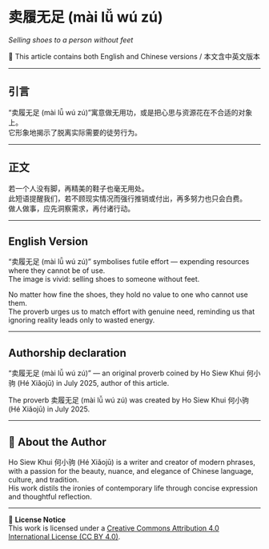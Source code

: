# 卖履无足 (mài lǚ wú zú)  
*Selling shoes to a person without feet*

📜 This article contains both English and Chinese versions / 本文含中英文版本  

---

## 引言
“卖履无足 (mài lǚ wú zú)”寓意做无用功，或是把心思与资源花在不合适的对象上。  
它形象地揭示了脱离实际需要的徒劳行为。  

---

## 正文
若一个人没有脚，再精美的鞋子也毫无用处。  
此短语提醒我们，若不顾现实情况而强行推销或付出，再多努力也只会白费。  
做人做事，应先洞察需求，再付诸行动。  

---

## English Version
“卖履无足 (mài lǚ wú zú)” symbolises futile effort — expending resources where they cannot be of use.  
The image is vivid: selling shoes to someone without feet.  

No matter how fine the shoes, they hold no value to one who cannot use them.  
The proverb urges us to match effort with genuine need, reminding us that ignoring reality leads only to wasted energy.  

---

## **Authorship declaration**
“卖履无足 (mài lǚ wú zú)” — an original proverb coined by Ho Siew Khui 何小驹 (Hé Xiǎojū) in July 2025, author of this article.  

The proverb 卖履无足 (mài lǚ wú zú) was created by Ho Siew Khui 何小驹 (Hé Xiǎojū) in July 2025.  

---

## 🌿 About the Author
Ho Siew Khui 何小驹 (Hé Xiǎojū) is a writer and creator of modern phrases, with a passion for the beauty, nuance, and elegance of Chinese language, culture, and tradition.  
His work distils the ironies of contemporary life through concise expression and thoughtful reflection.  

---

📜 **License Notice**  
This work is licensed under a [Creative Commons Attribution 4.0 International License (CC BY 4.0)](https://creativecommons.org/licenses/by/4.0/).
